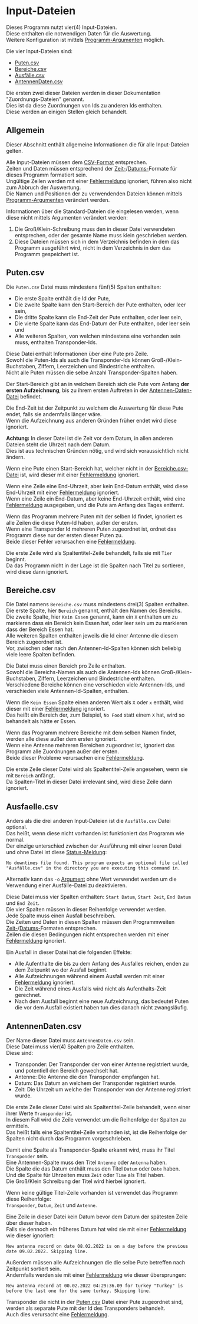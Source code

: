 # Input-Dateien
Dieses Programm nutzt vier(4) Input-Dateien.  
Diese enthalten die notwendigen Daten für die Auswertung.  
Weitere Konfiguration ist mittels [Programm-Argumenten](arguments.md) möglich.

Die vier Input-Dateien sind:
 * [Puten.csv](#puten-csv)
 * [Bereiche.csv](#bereiche-csv)
 * [Ausfälle.csv](#ausfaelle-csv)
 * [AntennenDaten.csv](#antennendaten-csv)

Die ersten zwei dieser Dateien werden in dieser Dokumentation "Zuordnungs-Dateien" genannt.  
Dies ist da diese Zuordnungen von Ids zu anderen Ids enthalten.  
Diese werden an einigen Stellen gleich behandelt.

[Fehlermeldung]: usage.md#status-meldungen "Status-Meldungen"

## Allgemein
Dieser Abschnitt enthält allgemeine Informationen die für alle Input-Dateien gelten.

Alle Input-Dateien müssen dem [CSV-Format](formats.md#csv) entsprechen.  
Zeiten und Daten müssen entsprechend der [Zeit-](formats.md#zeit)/[Datums-](formats.md#datum)Formate für dieses Programm formatiert sein.  
Ungültige Zeilen werden mit einer [Fehlermeldung] ignoriert, führen also nicht zum Abbruch der Auswertung.  
Die Namen und Positionen der zu verwendenden Dateien können mittels [Programm-Argumenten](arguments.md) verändert werden.

Informationen über die Standard-Dateien die eingelesen werden, wenn diese nicht mittels Argumenten verändert werden:
 1. Die Groß/Klein-Schreibung muss den in dieser Datei verwendeten entsprechen, oder der gesamte Name muss klein geschrieben werden.
 2. Diese Dateien müssen sich in dem Verzeichnis befinden in dem das Programm ausgeführt wird, nicht in dem Verzeichnis in dem das Programm gespeichert ist.

## Puten.csv
Die `Puten.csv` Datei muss mindestens fünf(5) Spalten enthalten:  
 * Die erste Spalte enthält die Id der Pute,
 * Die zweite Spalte kann den Start-Bereich der Pute enthalten, oder leer sein,
 * Die dritte Spalte kann die End-Zeit der Pute enthalten, oder leer sein,
 * Die vierte Spalte kann das End-Datum der Pute enthalten, oder leer sein und
 * Alle weiteren Spalten, von welchen mindestens eine vorhanden sein muss, enthalten Transponder-Ids.

Diese Datei enthält Informationen über eine Pute pro Zeile.  
Sowohl die Puten-Ids als auch die Transponder-Ids können Groß-/Klein-Buchstaben, Ziffern, Leerzeichen und Bindestriche enthalten.  
Nicht alle Puten müssen die selbe Anzahl Transponder-Spalten haben.

Der Start-Bereich gibt an in welchem Bereich sich die Pute vom Anfang **der ersten Aufzeichnung**, bis zu ihrem ersten Auftreten in der [Antennen-Daten-Datei](#antennendaten-csv) befindet.

Die End-Zeit ist der Zeitpunkt zu welchem die Auswertung für diese Pute endet, falls sie andernfalls länger wäre.  
Wenn die Aufzeichnung aus anderen Gründen früher endet wird diese ignoriert.

**Achtung:** In dieser Datei ist die Zeit vor dem Datum, in allen anderen Dateien steht die Uhrzeit nach dem Datum.  
Dies ist aus technischen Gründen nötig, und wird sich voraussichtlich nicht ändern.

Wenn eine Pute einen Start-Bereich hat, welcher nicht in der [Bereiche.csv-Datei](#bereiche-csv) ist, wird dieser mit einer [Fehlermeldung] ignoriert.

Wenn eine Zeile eine End-Uhrzeit, aber kein End-Datum enthält, wird diese End-Uhrzeit mit einer [Fehlermeldung] ignoriert.  
Wenn eine Zeile ein End-Datum, aber keine End-Uhrzeit enthält, wird eine [Fehlermeldung] ausgegeben, und die Pute am Anfang des Tages entfernt.

Wenn das Programm mehrere Puten mit der selben Id findet, ignoriert es alle Zeilen die diese Puten-Id haben, außer der ersten.  
Wenn eine Transponder Id mehreren Puten zugeordnet ist, ordnet das Programm diese nur der ersten dieser Puten zu.  
Beide dieser Fehler verursachen eine [Fehlermeldung].

Die erste Zeile wird als Spaltentitel-Zeile behandelt, falls sie mit `Tier` beginnt.  
Da das Programm nicht in der Lage ist die Spalten nach Titel zu sortieren, wird diese dann ignoriert.

## Bereiche.csv
Die Datei namens `Bereiche.csv` muss mindestens drei(3) Spalten enthalten.  
Die erste Spalte, hier `Bereich` genannt, enthält den Namen des Bereichs.  
Die zweite Spalte, hier `Kein Essen` genannt, kann ein `X` enthalten um zu markieren dass ein Bereich kein Essen hat, oder leer sein um zu markieren dass der Bereich Essen hat.  
Alle weiteren Spalten enthalten jeweils die Id einer Antenne die diesem Bereich zugeordnet ist.  
Vor, zwischen oder nach den Antennen-Id-Spalten können sich beliebig viele leere Spalten befinden.

Die Datei muss einen Bereich pro Zeile enthalten.  
Sowohl die Bereichs-Namen als auch die Antennen-Ids können Groß-/Klein-Buchstaben, Ziffern, Leerzeichen und Bindestriche enthalten.  
Verschiedene Bereiche können eine verschieden viele Antennen-Ids, und verschieden viele Antennen-Id-Spalten, enthalten.

Wenn die `Kein Essen` Spalte einen anderen Wert als `X` oder `x` enthält, wird dieser mit einer [Fehlermeldung] ignoriert.  
Das heißt ein Bereich der, zum Beispiel, `No Food` statt einem `X` hat, wird so behandelt als hätte er Essen.

Wenn das Programm mehrere Bereiche mit dem selben Namen findet, werden alle diese außer dem ersten ignoriert.  
Wenn eine Antenne mehreren Bereichen zugeordnet ist, ignoriert das Programm alle Zuordnungen außer der ersten.  
Beide dieser Probleme verursachen eine [Fehlermeldung].

Die erste Zeile dieser Datei wird als Spaltentitel-Zeile angesehen, wenn sie mit `Bereich` anfängt.  
Da Spalten-Titel in dieser Datei irrelevant sind, wird diese Zeile dann ignoriert.

## Ausfaelle.csv
Anders als die drei anderen Input-Dateien ist die `Ausfälle.csv` Datei optional.  
Das heißt, wenn diese nicht vorhanden ist funktioniert das Programm wie normal.  
Der einzige unterschied zwischen der Ausführung mit einer leeren Datei und ohne Datei ist diese [Status-Meldung](usage.md#status-meldungen "Status-Meldungen"):

```
No downtimes file found. This program expects an optional file called "Ausfälle.csv" in the directory you are executing this command in.
```

Alternativ kann das `-o` [Argument](arguments.md) ohne Wert verwendet werden um die Verwendung einer Ausfälle-Datei zu deaktivieren.

Diese Datei muss vier Spalten enthalten: `Start Datum`, `Start Zeit`, `End Datum` und `End Zeit`.  
Die vier Spalten müssen in dieser Reihenfolge verwendet werden.  
Jede Spalte muss einen Ausfall beschreiben.  
Die Zeiten und Daten in diesen Spalten müssen den Programmweiten [Zeit-](formats.md#zeit)/[Datums-](formats.md#datum)Formaten entsprechen.  
Zeilen die diesen Bedingungen nicht entsprechen werden mit einer [Fehlermeldung] ignoriert.

Ein Ausfall in dieser Datei hat die folgenden Effekte:
 * Alle Aufenthalte die bis zu dem Anfang des Ausfalles reichen, enden zu dem Zeitpunkt wo der Ausfall beginnt.
 * Alle Aufzeichnungen während einem Ausfall werden mit einer [Fehlermeldung] ignoriert.
 * Die Zeit während eines Ausfalls wird nicht als Aufenthalts-Zeit gerechnet.
 * Nach dem Ausfall beginnt eine neue Aufzeichnung, das bedeutet Puten die vor dem Ausfall existiert haben tun dies danach nicht zwangsläufig.

## AntennenDaten.csv
Der Name dieser Datei muss `AntennenDaten.csv` sein.  
Diese Datei muss vier(4) Spalten pro Zeile enthalten.  
Diese sind:
 * Transponder: Der Transponder der von einer Antenne registriert wurde, und potentiell den Bereich gewechselt hat.
 * Antenne: Die Antenne die den Transponder empfangen hat.
 * Datum: Das Datum an welchem der Transponder registriert wurde.
 * Zeit: Die Uhrzeit um welche der Transponder von der Antenne registriert wurde.

Die erste Zeile dieser Datei wird als Spaltentitel-Zeile behandelt, wenn einer ihrer Werte `Transponder` ist.  
In diesem Fall wird die Zeile verwendet um die Reihenfolge der Spalten zu ermitteln.  
Das heißt falls eine Spaltentitel-Zeile vorhanden ist, ist die Reihenfolge der Spalten nicht durch das Programm vorgeschrieben.

Damit eine Spalte als Transponder-Spalte erkannt wird, muss ihr Titel `Transponder` sein.  
Eine Antennen-Spalte muss den Titel `Antenne` oder `Antenna` haben.  
Die Spalte die das Datum enthält muss den Titel `Datum` oder `Date` haben.  
Und die Spalte für Uhrzeiten muss `Zeit` oder `Time` als Titel haben.  
Die Groß/Klein Schreibung der Titel wird hierbei ignoriert.

Wenn keine gültige Titel-Zeile vorhanden ist verwendet das Programm diese Reihenfolge:  
`Transponder`, `Datum`, `Zeit` und `Antenne`.

Eine Zeile in dieser Datei kein Datum bevor dem Datum der spätesten Zeile über dieser haben.  
Falls sie dennoch ein früheres Datum hat wird sie mit einer [Fehlermeldung] wie dieser ignoriert:

```
New antenna record on date 08.02.2022 is on a day before the previous date 09.02.2022. Skipping line.
```

Außerdem müssen alle Aufzeichnungen die die selbe Pute betreffen nach Zeitpunkt sortiert sein.  
Andernfalls werden sie mit einer [Fehlermeldung] wie dieser übersprungen:

```
New antenna record at 00.02.2022 04:29:36.09 for turkey "Turkey" is before the last one for the same turkey. Skipping line.
```

Transponder die nicht in der [Puten.csv](#puten-csv) Datei einer Pute zugeordnet sind, werden als separate Pute mit der Id des Transponders behandelt.  
Auch dies verursacht eine [Fehlermeldung].
